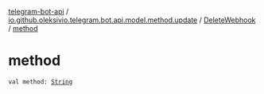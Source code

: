 [telegram-bot-api](../../index.md) / [io.github.oleksivio.telegram.bot.api.model.method.update](../index.md) / [DeleteWebhook](index.md) / [method](./method.md)

# method

`val method: `[`String`](https://kotlinlang.org/api/latest/jvm/stdlib/kotlin/-string/index.html)
